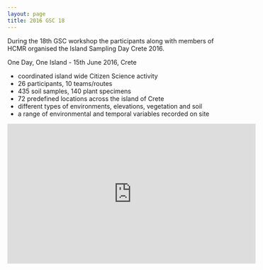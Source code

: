 ```yaml
---
layout: page
title: 2016 GSC 18
---
```


During the 18th GSC workshop the participants along with members of HCMR organised the Island Sampling Day Crete 2016. 

One Day, One Island - 15th June 2016, Crete
- coordinated island wide Citizen Science activity
- 26 participants, 10 teams/routes
- 435 soil samples, 140 plant specimens
- 72 predefined locations across the island of Crete
- different types of environments, elevations, vegetation and soil
- a range of environmental and temporal variables recorded on site

<iframe width="560" height="315" src="https://www.youtube.com/embed/VpqIy7HDTd0" title="YouTube video player" frameborder="0" allow="accelerometer; autoplay; clipboard-write; encrypted-media; gyroscope; picture-in-picture" allowfullscreen></iframe>
